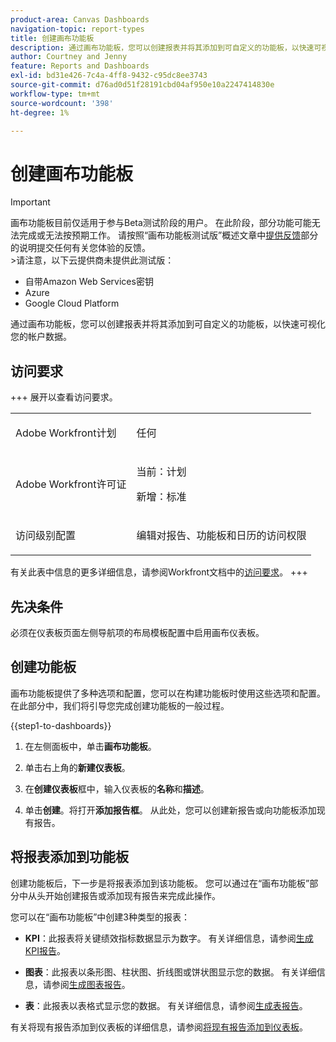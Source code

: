 ```yaml
---
product-area: Canvas Dashboards
navigation-topic: report-types
title: 创建画布功能板
description: 通过画布功能板，您可以创建报表并将其添加到可自定义的功能板，以快速可视化您的帐户数据。
author: Courtney and Jenny
feature: Reports and Dashboards
exl-id: bd31e426-7c4a-4ff8-9432-c95dc8ee3743
source-git-commit: d76ad0d51f28191cbd04af950e10a2247414830e
workflow-type: tm+mt
source-wordcount: '398'
ht-degree: 1%

---
```


# 创建画布功能板

>[!IMPORTANT]
>
>画布功能板目前仅适用于参与Beta测试阶段的用户。 在此阶段，部分功能可能无法完成或无法按预期工作。 请按照“画布功能板测试版”概述文章中[提供反馈](/help/quicksilver/product-announcements/betas/canvas-dashboards-beta/canvas-dashboards-beta-information.md#provide-feedback)部分的说明提交任何有关您体验的反馈。<br>
>&#x200B;>请注意，以下云提供商未提供此测试版：
>
>* 自带Amazon Web Services密钥
>* Azure
>* Google Cloud Platform

通过画布功能板，您可以创建报表并将其添加到可自定义的功能板，以快速可视化您的帐户数据。

## 访问要求

+++ 展开以查看访问要求。 

<table style="table-layout:auto"> 
<col> 
</col> 
<col> 
</col> 
<tbody> 
<tr> 
   <td role="rowheader"><p>Adobe Workfront计划</p></td> 
   <td> 
<p>任何 </p> 
   </td> 
<tr> 
 <tr> 
   <td role="rowheader"><p>Adobe Workfront许可证</p></td> 
   <td> 
<p>当前：计划 </p> 
<p>新增：标准</p> 
   </td> 
   </tr> 
  </tr> 
  <tr> 
   <td role="rowheader"><p>访问级别配置</p></td> 
   <td><p>编辑对报告、功能板和日历的访问权限</p>
  </td> 
  </tr>  
</tbody> 
</table>

有关此表中信息的更多详细信息，请参阅Workfront文档中的[访问要求](/help/quicksilver/administration-and-setup/add-users/access-levels-and-object-permissions/access-level-requirements-in-documentation.md)。
+++

## 先决条件

必须在仪表板页面左侧导航项的布局模板配置中启用画布仪表板。

## 创建功能板

画布功能板提供了多种选项和配置，您可以在构建功能板时使用这些选项和配置。 在此部分中，我们将引导您完成创建功能板的一般过程。

{{step1-to-dashboards}}

1. 在左侧面板中，单击&#x200B;**画布功能板**。

1. 单击右上角的&#x200B;**新建仪表板**。

1. 在&#x200B;**创建仪表板**&#x200B;框中，输入仪表板的&#x200B;**名称**&#x200B;和&#x200B;**描述**。

1. 单击&#x200B;**创建**。将打开&#x200B;**添加报告框**。 从此处，您可以创建新报告或向功能板添加现有报告。

## 将报表添加到功能板

创建功能板后，下一步是将报表添加到该功能板。 您可以通过在“画布功能板”部分中从头开始创建报告或添加现有报告来完成此操作。

您可以在“画布功能板”中创建3种类型的报表：

* **KPI**：此报表将关键绩效指标数据显示为数字。
有关详细信息，请参阅[生成KPI报告](/help/quicksilver/reports-and-dashboards/canvas-dashboards/add-reports/build-kpi-report.md)。

* **图表**：此报表以条形图、柱状图、折线图或饼状图显示您的数据。
有关详细信息，请参阅[生成图表报告](/help/quicksilver/reports-and-dashboards/canvas-dashboards/add-reports/build-chart-report.md)。

* **表**：此报表以表格式显示您的数据。
有关详细信息，请参阅[生成表报告](/help/quicksilver/reports-and-dashboards/canvas-dashboards/add-reports/build-table-report.md)。

有关将现有报告添加到仪表板的详细信息，请参阅[将现有报告添加到仪表板](/help/quicksilver/reports-and-dashboards/canvas-dashboards/add-reports/add-existing-report.md)。
